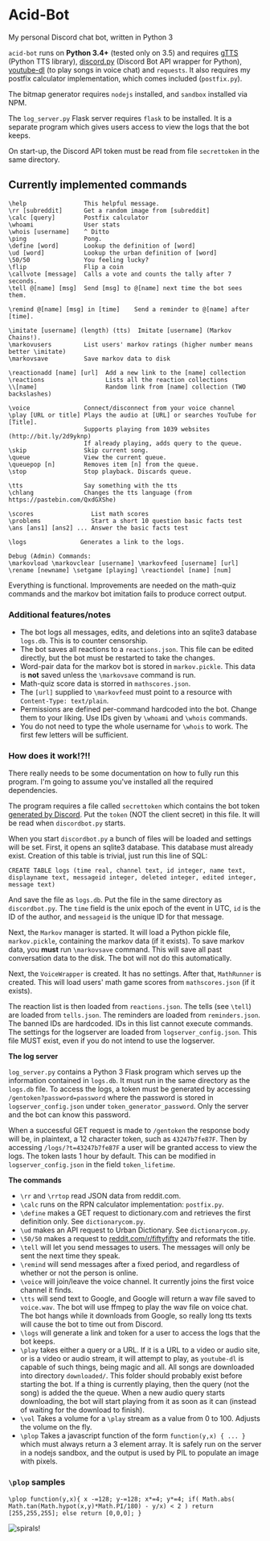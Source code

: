 # Acid-Bot
My personal Discord chat bot, written in Python 3

`acid-bot` runs on **Python 3.4+** (tested only on 3.5) and requires [gTTS](https://github.com/pndurette/gTTS) (Python TTS library), [discord.py](https://github.com/Rapptz/discord.py/) (Discord Bot API wrapper for Python), [youtube-dl](https://github.com/rg3/youtube-dl) (to play songs in voice chat) and `requests`. It also requires my postfix calculator implementation, which comes included (`postfix.py`).

The bitmap generator requires `nodejs` installed, and `sandbox` installed via NPM.

The `log_server.py` Flask server requires `flask` to be installed. It is a separate program which gives users access to view the logs that the bot keeps.

On start-up, the Discord API token must be read from file `secrettoken` in the same directory.

## Currently implemented commands

	\help                This helpful message.
	\rr [subreddit]      Get a random image from [subreddit]
	\calc [query]        Postfix calculator
	\whoami              User stats
	\whois [username]    ^ Ditto
	\ping                Pong.
	\define [word]       Lookup the definition of [word]
	\ud [word]           Lookup the urban definition of [word]
	\50/50               You feeling lucky?
	\flip                Flip a coin
	\callvote [message]  Calls a vote and counts the tally after 7 seconds.
	\tell @[name] [msg]  Send [msg] to @[name] next time the bot sees them.

	\remind @[name] [msg] in [time]    Send a reminder to @[name] after [time].

	\imitate [username] (length) (tts)  Imitate [username] (Markov Chains!).
	\markovusers         List users' markov ratings (higher number means better \imitate)
	\markovsave          Save markov data to disk

	\reactionadd [name] [url]  Add a new link to the [name] collection
	\reactions                 Lists all the reaction collections
	\\[name]                   Random link from [name] collection (TWO backslashes)

	\voice               Connect/disconnect from your voice channel
	\play [URL or title] Plays the audio at [URL] or searches YouTube for [Title].
						 Supports playing from 1039 websites (http://bit.ly/2d9yknp)
						 If already playing, adds query to the queue.
	\skip                Skip current song.
	\queue               View the current queue.
	\queuepop [n]        Removes item [n] from the queue.
	\stop                Stop playback. Discards queue.

	\tts                 Say something with the tts
	\chlang              Changes the tts language (from https://pastebin.com/QxdGXShe)

	\scores                List math scores
	\problems              Start a short 10 question basic facts test
	\ans [ans1] [ans2] ... Answer the basic facts test

	\logs               Generates a link to the logs.

	Debug (Admin) Commands:
	\markovload \markovclear [username] \markovfeed [username] [url]
	\rename [newname] \setgame [playing] \reactiondel [name] [num]

Everything is functional. Improvements are needed on the math-quiz commands and the markov bot imitation fails to produce correct output.

### Additional features/notes

 - The bot logs all messages, edits, and deletions into an sqlite3 database `logs.db`. This is to counter censorship.
 - The bot saves all reactions to a `reactions.json`. This file can be edited directly, but the bot must be restarted to take the changes.
 - Word-pair data for the markov bot is stored in `markov.pickle`. This data is **not** saved unless the `\markovsave` command is run.
 - Math-quiz score data is storred in `mathscores.json`.
 - The `[url]` supplied to `\markovfeed` must point to a resource with `Content-Type: text/plain`.
 - Permissions are defined per-command hardcoded into the bot. Change them to your liking. Use IDs given by `\whoami` and `\whois` commands.
 - You do not need to type the whole username for `\whois` to work. The first few letters will be sufficient.

### How does it work!?!!

There really needs to be some documentation on how to fully run this program. I'm going to assume you've installed all the required dependencies.

The program requires a file called `secrettoken` which contains the bot token [generated by Discord](https://discordapp.com/developers/applications/me). Put the `token` (NOT the client secret) in this file. It will be read when `discordbot.py` starts.

When you start `discordbot.py` a bunch of files will be loaded and settings will be set. First, it opens an sqlite3 database. This database must already exist. Creation of this table is trivial, just run this line of SQL:

`CREATE TABLE logs (time real, channel text, id integer, name text, displayname text, messageid integer, deleted integer, edited integer, message text)`

And save the file as `logs.db`. Put the file in the same directory as `discordbot.py`. The `time` field is the unix epoch of the event in UTC, `id` is the ID of the author, and `messageid` is the unique ID for that message.

Next, the `Markov` manager is started. It will load a Python pickle file, `markov.pickle`, containing the markov data (if it exists). To save markov data, you **must** run `\markovsave` command. This will save all past conversation data to the disk. The bot will not do this automatically.

Next, the `VoiceWrapper` is created. It has no settings. After that, `MathRunner` is created. This will load users' math game scores from `mathscores.json` (if it exists).

The reaction list is then loaded from `reactions.json`. The tells (see `\tell`) are loaded from `tells.json`. The reminders are loaded from `reminders.json`. The banned IDs are hardcoded. IDs in this list cannot execute commands. The settings for the logserver are loaded from `logserver_config.json`. This file MUST exist, even if you do not intend to use the logserver.

**The log server**

`log_server.py` contains a Python 3 Flask program which serves up the information contained in `logs.db`. It must run in the same directory as the `logs.db` file. To access the logs, a token must be generated by accessing `/gentoken?password=password` where the password is stored in `logserver_config.json` under `token_generator_password`. Only the server and the bot can know this password.

When a successful GET request is made to `/gentoken` the response body will be, in plaintext, a 12 character token, such as `43247b7fe87F`. Then by accessing `/logs/?t=43247b7fe87F` a user will be granted access to view the logs. The token lasts 1 hour by default. This can be modified in `logserver_config.json` in the field `token_lifetime`.

**The commands**

 - `\rr` and `\rrtop` read JSON data from reddit.com.
 - `\calc` runs on the RPN calculator implementation: `postfix.py`.
 - `\define` makes a GET request to dictionary.com and retrieves the first definition only. See `dictionarycom.py`.
 - `\ud` makes an API request to Urban Dictionary. See `dictionarycom.py`.
 - `\50/50` makes a request to [reddit.com/r/fiftyfifty](https://reddit.com/r/fiftyfifty) and reformats the title.
 - `\tell` will let you send messages to users. The messages will only be sent the next time they speak.
 - `\remind` will send messages after a fixed period, and regardless of whether or not the person is online.
 - `\voice` will join/leave the voice channel. It currently joins the first voice channel it finds.
 - `\tts` will send text to Google, and Google will return a wav file saved to `voice.wav`. The bot will use ffmpeg to play the wav file on voice chat. The bot hangs while it downloads from Google, so really long tts texts will cause the bot to time out from Discord.
 - `\logs` will generate a link and token for a user to access the logs that the bot keeps.
 - `\play` takes either a query or a URL. If it is a URL to a video or audio site, or is a video or audio stream, it will attempt to play, as `youtube-dl` is capable of such things, being magic and all. All songs are downloaded into directory `downloaded/`. This folder should probably exist before starting the bot. If a thing is currently playing, then the query (not the song) is added the the queue. When a new audio query starts downloading, the bot will start playing from it as soon as it can (instead of waiting for the download to finish).
 - `\vol` Takes a volume for a `\play` stream as a value from 0 to 100. Adjusts the volume on the fly.
 - `\plop` Takes a javascript function of the form `function(y,x) { ... }` which must always return a 3 element array. It is safely run on the server in a nodejs sandbox, and the output is used by PIL to populate an image with pixels.

### `\plop` samples

`\plop function(y,x){ x -=128; y-=128; x*=4; y*=4; if( Math.abs( Math.tan(Math.hypot(x,y)*Math.PI/180) - y/x) < 2 ) return [255,255,255]; else return [0,0,0]; }`

![spirals!](http://i.imgur.com/aX0l973.png)
